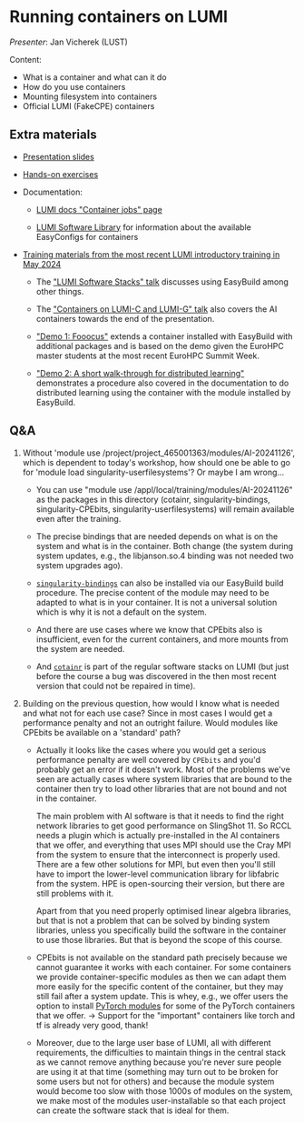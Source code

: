 # Running containers on LUMI

*Presenter*: Jan Vicherek (LUST)

Content:

-   What is a container and what can it do
-   How do you use containers
-   Mounting filesystem into containers
-   Official LUMI (FakeCPE) containers


<!--
<video src="https://462000265.lumidata.eu/ai-20241126/recordings/05_RunningContainers.mp4" controls="controls"></video>
-->


## Extra materials

-   [Presentation slides](https://462000265.lumidata.eu/ai-20241126/files/LUMI-ai-20241126-05-Running_containers_on_LUMI.pdf)

-   [Hands-on exercises](E05_RunningContainers.md)

-   Documentation:

    -   [LUMI docs "Container jobs" page](https://docs.lumi-supercomputer.eu/runjobs/scheduled-jobs/container-jobs/)

    -   [LUMI Software Library](https://lumi-supercomputer.github.io/LUMI-EasyBuild-docs/) for information about
        the available EasyConfigs for containers

-   [Training materials from the most recent LUMI introductory training in May 2024](https://lumi-supercomputer.github.io/LUMI-training-materials/2day-20240502/)

    -   The ["LUMI Software Stacks" talk](https://lumi-supercomputer.github.io/LUMI-training-materials/2day-20240502/extra_05_Software_stacks/)
        discusses using EasyBuild among other things.

    -   The ["Containers on LUMI-C and LUMI-G" talk](https://lumi-supercomputer.github.io/LUMI-training-materials/2day-20240502/extra_09_Containers/)
        also covers the AI containers towards the end of the presentation.

    -   ["Demo 1: Fooocus"](https://lumi-supercomputer.github.io/LUMI-training-materials/2day-20240502/Demo1/) 
        extends a container installed with EasyBuild with additional packages and is based on the demo given
        the EuroHPC master students at the most recent EuroHPC Summit Week.

    -   ["Demo 2: A short walk-through for distributed learning"](https://lumi-supercomputer.github.io/LUMI-training-materials/2day-20240502/Demo2/)
        demonstrates a procedure also covered in the documentation to do distributed learning using the
        container with the module installed by EasyBuild.

## Q&A

1.  Without 'module use /project/project_465001363/modules/AI-20241126', which is dependent to today's workshop, how should one be able to go for 'module load singularity-userfilesystems'? Or maybe I am wrong...

    -   You can use "module use /appl/local/training/modules/AI-20241126"  as the packages in this directory (cotainr, singularity-bindings, singularity-CPEbits, singularity-userfilesystems) will remain available even after the training.

    -   The precise bindings that are needed depends on what is on the system and what is in the container. Both change (the system during system updates, e.g., the libjanson.so.4 binding was not needed two system upgrades ago). 

    -   [`singularity-bindings`](https://lumi-supercomputer.github.io/LUMI-EasyBuild-docs/s/singularity-bindings/) can also be installed via our EasyBuild build procedure. The precise content of the module may need to be adapted to what is in your container. It is not a universal solution which is why it is not a default on the system.

    -   And there are use cases where we know that CPEbits also is insufficient, even for the current containers, and more mounts from the system are needed.

    -   And [`cotainr`](https://lumi-supercomputer.github.io/LUMI-EasyBuild-docs/c/cotainr/) is part of the regular software stacks on LUMI (but just before the course a bug was discovered in the then most recent version that could not be repaired in time).

2.  Building on the previous question, how would I know what is needed and what not for each use case? Since in most cases I would get a performance penalty and not an outright failure. Would modules like CPEbits be available on a 'standard' path?

    -   Actually it looks like the cases where you would get a serious performance penalty are well covered by `CPEbits` and you'd probably get an error if it doesn't work. Most of the problems we've seen are actually cases where system libraries that are bound to the container then try to load other libraries that are not bound and not in the container.

        The main problem with AI software is that it needs to find the right network libraries to get good performance on SlingShot 11. So RCCL needs a plugin which is actually pre-installed in the AI containers that we offer, and everything that uses MPI should use the Cray MPI from the system to ensure that the interconnect is properly used. There are a few other solutions for MPI, but even then you'll still have to import the lower-level communication library for libfabric from the system. HPE is open-sourcing their version, but there are still problems with it.
        
        Apart from that you need properly optimised linear algebra libraries, but that is not a problem that can be solved by binding system libraries, unless you specifically build the software in the container to use those libraries. But that is beyond the scope of this course.

    -   CPEbits is not available on the standard path precisely because we cannot guarantee it works with each container. For some containers we provide container-specific modules as then we can adapt them more easily for the specific content of the container, but they may still fail after a system update. This is whey, e.g., we offer users the option to install [PyTorch modules](https://lumi-supercomputer.github.io/LUMI-EasyBuild-docs/p/PyTorch/) for some of the PyTorch containers that we offer. -> Support for the "important" containers like torch and tf is already very good, thank!

    -   Moreover, due to the large user base of LUMI, all with different requirements, the difficulties to maintain things in the central stack as we cannot remove anything because you're never sure people are using it at that time (something may turn out to be broken for some users but not for others) and because the module system would become too slow with those 1000s of modules on the system, we make most of the modules user-installable so that each project can create the software stack that is ideal for them.


